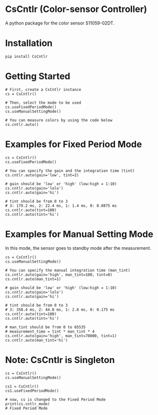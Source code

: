 # CsCntlr (Color-sensor Controller)

A python package for the color sensor S11059-02DT.

# Installation

```
pip install CsCntlr
```

# Getting Started

```
# First, create a CsCntlr instance
cs = CsCntlr()

# Then, select the mode to be used
cs.useFixedPeriodMode()
cs.useManualSettingMode()

# You can measure colors by using the code below
cs.cntlr.auto()
```

# Examples for Fixed Period Mode

```
cs = CsCntlr()
cs.useFixedPeriodMode()

# You can specify the gain and the integration time (tint)
cs.cntlr.auto(gain='low', tint=2)

# gain should be 'low' or 'high' (low:high = 1:10)
cs.cntlr.auto(gain='lolo')
cs.cntlr.auto(gain='hi')

# tint should be from 0 to 3 
# 3: 179.2 ms, 2: 22.4 ms, 1: 1.4 ms, 0: 0.0875 ms
cs.cntlr.auto(tint=100)
cs.cntlr.auto(tint='hi')
```

# Examples for Manual Setting Mode

In this mode, the sensor goes to standby mode after the measurement.

```
cs = CsCntlr()
cs.useManualSettingMode()

# You can specify the manual integration time (man_tint)
cs.cntlr.auto(gain='high', man_tint=100, tint=0)
cs.cntlr.auto(man_tint=1)

# gain should be 'low' or 'high' (low:high = 1:10)
cs.cntlr.auto(gain='lolo')
cs.cntlr.auto(gain='hi')

# tint should be from 0 to 3
# 3: 358.4 ms, 2: 44.8 ms, 1: 2.8 ms, 0: 0.175 ms
cs.cntlr.auto(tint=100)
cs.cntlr.auto(tint='hi')

# man_tint should be from 0 to 65535
# measurement_time = tint * man_tint * 4
cs.cntlr.auto(gain='high', man_tint=70000, tint=1)
cs.cntlr.auto(man_tint='hi')
```

# Note: CsCntlr is Singleton

```
cs = CsCntlr()
cs.useManualSettingMode()

cs1 = CsCntlr()
cs1.useFixedPeriodMode()

# now, cs is changed to the Fixed Period Mode
print(cs.cntlr_mode)
# Fixed Period Mode
```
